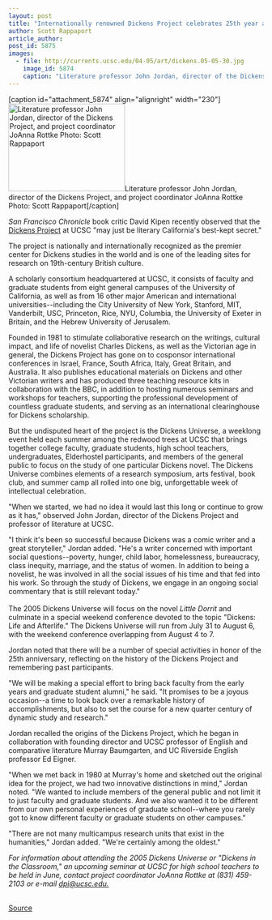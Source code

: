 ```yaml
---
layout: post
title: "Internationally renowned Dickens Project celebrates 25th year at UCSC"
author: Scott Rappaport
article_author: 
post_id: 5875
images:
  - file: http://currents.ucsc.edu/04-05/art/dickens.05-05-30.jpg
    image_id: 5874
    caption: "Literature professor John Jordan, director of the Dickens Project, and project coordinator JoAnna Rottke Photo: Scott Rappaport"
---
```


[caption id="attachment_5874" align="alignright" width="230"]<a href="http://dev-ucsc-news.pantheonsite.io/wp-content/uploads/2005/05/dickens.05-05-30.jpg"><img class="size-full wp-image-5874" src="http://dev-ucsc-news.pantheonsite.io/wp-content/uploads/2005/05/dickens.05-05-30.jpg" alt="Literature professor John Jordan, director of the Dickens Project, and project coordinator JoAnna Rottke Photo: Scott Rappaport" width="230" height="173" /></a>Literature professor John Jordan, director of the Dickens Project, and project coordinator JoAnna Rottke Photo: Scott Rappaport[/caption]
<a name="content" id="content"></a>
<p>
  <i>San Francisco Chronicle</i> book critic David Kipen recently observed that the <a href="http://humwww.ucsc.edu/dickens/">Dickens Project</a> at UCSC "may just be literary California's best-kept secret."<br>
</p>
<p>
  The project is nationally and internationally recognized as the premier center for Dickens studies in the world and is one of the leading sites for research on 19th-century British culture.<br>
</p>
<p>
  A scholarly consortium headquartered at UCSC, it consists of faculty and graduate students from eight general campuses of the University of California, as well as from 16 other major American and international universities--including the City University of New York, Stanford, MIT, Vanderbilt, USC, Princeton, Rice, NYU, Columbia, the University of Exeter in Britain, and the Hebrew University of Jerusalem.<br>
</p>
<p>
  Founded in 1981 to stimulate collaborative research on the writings, cultural impact, and life of novelist Charles Dickens, as well as the Victorian age in general, the Dickens Project has gone on to cosponsor international conferences in Israel, France, South Africa, Italy, Great Britain, and Australia. It also publishes educational materials on Dickens and other Victorian writers and has produced three teaching resource kits in collaboration with the BBC, in addition to hosting numerous seminars and workshops for teachers, supporting the professional development of countless graduate students, and serving as an international clearinghouse for Dickens scholarship.<br>
</p>
<p>
  But the undisputed heart of the project is the Dickens Universe, a weeklong event held each summer among the redwood trees at UCSC that brings together college faculty, graduate students, high school teachers, undergraduates, Elderhostel participants, and members of the general public to focus on the study of one particular Dickens novel. The Dickens Universe combines elements of a research symposium, arts festival, book club, and summer camp all rolled into one big, unforgettable week of intellectual celebration.<br>
</p>
<p>
  "When we started, we had no idea it would last this long or continue to grow as it has," observed John Jordan, director of the Dickens Project and professor of literature at UCSC.<br>
</p>
<p>
  "I think it's been so successful because Dickens was a comic writer and a great storyteller," Jordan added. "He's a writer concerned with important social questions--poverty, hunger, child labor, homelessness, bureaucracy, class inequity, marriage, and the status of women. In addition to being a novelist, he was involved in all the social issues of his time and that fed into his work. So through the study of Dickens, we engage in an ongoing social commentary that is still relevant today."<br>
  <br>
  The 2005 Dickens Universe will focus on the novel <i>Little Dorrit</i> and culminate in a special weekend conference devoted to the topic "Dickens: Life and Afterlife." The Dickens Universe will run from July 31 to August 6, with the weekend conference overlapping from August 4 to 7.
</p>
<p>
  Jordan noted that there will be a number of special activities in honor of the 25th anniversary, reflecting on the history of the Dickens Project and remembering past participants.<br>
</p>
<p>
  "We will be making a special effort to bring back faculty from the early years and graduate student alumni," he said. "It promises to be a joyous occasion--a time to look back over a remarkable history of accomplishments, but also to set the course for a new quarter century of dynamic study and research."<br>
</p>
<p>
  Jordan recalled the origins of the Dickens Project, which he began in collaboration with founding director and UCSC professor of English and comparative literature Murray Baumgarten, and UC Riverside English professor Ed Eigner.<br>
</p>
<p>
  "When we met back in 1980 at Murray's home and sketched out the original idea for the project, we had two innovative distinctions in mind," Jordan noted. "We wanted to include members of the general public and not limit it to just faculty and graduate students. And we also wanted it to be different from our own personal experiences of graduate school--where you rarely got to know different faculty or graduate students on other campuses."<br>
</p>
<p>
  "There are not many multicampus research units that exist in the humanities," Jordan added. "We're certainly among the oldest."<br>
</p>
<p>
  <i>For information about attending the 2005 Dickens Universe or "Dickens in the Classroom," an upcoming seminar at UCSC for high school teachers to be held in June, contact project coordinator JoAnna Rottke at (831) 459-2103 or e-mail <a href="mailto:">dpi@ucsc.edu.</a></i><br>
  <br>
</p>
<p><a href="http://www1.ucsc.edu/currents/04-05/05-30/dickens.asp" title="Permalink to dickens">Source</a></p>
